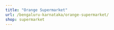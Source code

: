 ```yaml
---
title: "Orange Supermarket"
url: /bengaluru-karnataka/orange-supermarket/
shop: supermarket
---
```

